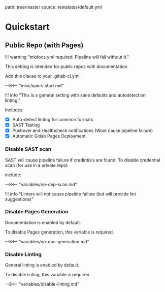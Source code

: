 path: tree/master
source: templates/default.yml

# Quickstart

## Public Repo (with Pages)

!!! warning "mkdocs.yml required. Pipeline will fail without it."

This setting is intended for public repos with documentation.

Add this clause to your .gitlab-ci.yml

--8<-- "misc/quick-start.md"

!!! info "This is a general setting with sane defaults and autodetection linting."

Includes:

- [X] Auto-detect linting for common formats
- [X] SAST Testing
- [X] Pushover and Healthcheck notifications (Wont cause pipeline failure)
- [X] Automatic Gitlab Pages Deployment

### Disable SAST scan

SAST will cause pipeline failure if credintisls are found. To disable credential scan (for use in a private repo)

include:

--8<-- "variables/no-dep-scan.md"

!!! info "Linters will not cause pipeline failure (but will provide lint suggestions)"

### Disable Pages Generation

Documentation is enabled by default.

To disable Pages generation, this variable is required.

--8<-- "variables/no-doc-generation.md"

### Disable Linting

General linting is enabled by default.

To disable linting, this variable is required.

--8<-- "variables/disable-linting.md"
